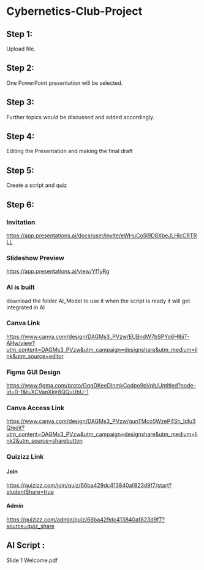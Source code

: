 # Cybernetics-Club-Project
## Step 1: 
Upload file.
## Step 2: 
One PowerPoint presentation will be selected.
## Step 3: 
Further topics would be discussed and added accordingly.
## Step 4: 
Editing the Presentation and making the final draft
## Step 5:
Create a script and quiz 
## Step 6:
### Invitation
https://app.presentations.ai/docs/user/invite/eWHuCo5l9D8XbeJLHlcCRTRLL
### Slideshow Preview
https://app.presentations.ai/view/Yf1yRg
### AI is built 
download the folder AI_Model to use it 
when the script is ready it will get integrated in AI
### Canva Link
https://www.canva.com/design/DAGMs3_PVzw/EUBndW7bSPYo6H8jiT-AHw/view?utm_content=DAGMs3_PVzw&utm_campaign=designshare&utm_medium=link&utm_source=editor
### Figma GUI Design
https://www.figma.com/proto/GqgDKeeDInmkCodpo9pVqh/Untitled?node-id=0-1&t=XCVapXkjr8QQuUbU-1
### Canva Access Link           
https://www.canva.com/design/DAGMs3_PVzw/gunTMco5WzeP4Sh_Idlu3Q/edit?utm_content=DAGMs3_PVzw&utm_campaign=designshare&utm_medium=link2&utm_source=sharebutton
### Quizizz Link
#### Join
https://quizizz.com/join/quiz/66ba429dc413840af823d9f7/start?studentShare=true
#### Admin
https://quizizz.com/admin/quiz/66ba429dc413840af823d9f7?source=quiz_share
## AI Script : 
Slide 1 Welcome.pdf
